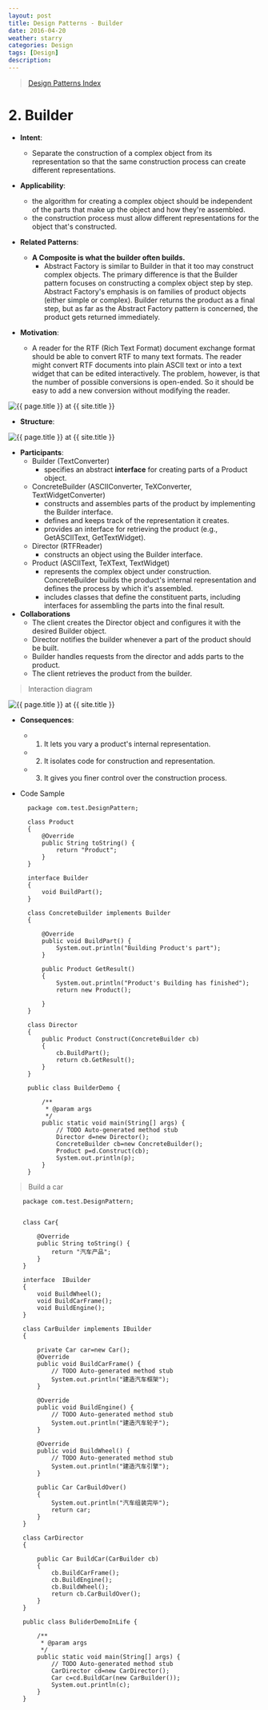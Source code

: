 ```yaml
---
layout: post
title: Design Patterns - Builder
date: 2016-04-20
weather: starry
categories: Design 
tags: [Design]
description: 
---
```


> [Design Patterns Index](http://raysxysun.github.io/design/2016/04/18/DesignPatterns/)

# 2. Builder

- **Intent**: 
	- Separate the construction of a complex object from its representation so that the same construction process can create different representations.

- **Applicability**:
	- the algorithm for creating a complex object should be independent of the parts that make up the object and how they're assembled.
	- the construction process must allow different representations for the object that's constructed.

- **Related Patterns**:
	- **A Composite is what the builder often builds.**
		- Abstract Factory is similar to Builder in that it too may construct complex objects. The primary difference is that the Builder pattern focuses on constructing a complex object step by step. Abstract Factory's emphasis is on families of product objects (either simple or complex). Builder returns the product as a final step, but as far as the Abstract Factory pattern is concerned, the product gets returned immediately.

- **Motivation**:	
	- A reader for the RTF (Rich Text Format) document exchange format should be able to convert RTF to many text formats. The reader might convert RTF documents into plain ASCII text or into a text widget that can be edited interactively. The problem, however, is that the number of possible conversions is open-ended. So it should be easy to add a new conversion without modifying the reader.

<img src="{{ site.url }}/assets/img/2016-04-18-DesignPatterns/Builder.png" alt="{{ page.title }} at {{ site.title }}">

- **Structure**:	

<img src="{{ site.url }}/assets/img/2016-04-18-DesignPatterns/BuilderStructure.png" alt="{{ page.title }} at {{ site.title }}">

- **Participants**:
	- Builder (TextConverter)
		- specifies an abstract **interface** for creating parts of a Product object.
	- ConcreteBuilder (ASCIIConverter, TeXConverter, TextWidgetConverter)
		- constructs and assembles parts of the product by implementing the Builder interface.
		- defines and keeps track of the representation it creates.
		- provides an interface for retrieving the product (e.g., GetASCIIText, GetTextWidget).
	- Director (RTFReader)
		- constructs an object using the Builder interface.
	- Product (ASCIIText, TeXText, TextWidget)
		- represents the complex object under construction. ConcreteBuilder builds the product's internal representation and defines the process by which it's assembled.
		- includes classes that define the constituent parts, including interfaces for assembling the parts into the final result.
- **Collaborations**
	- The client creates the Director object and configures it with the desired Builder object.
	- Director notifies the builder whenever a part of the product should be built.
	- Builder handles requests from the director and adds parts to the product.
	- The client retrieves the product from the builder.

> Interaction diagram

<img src="{{ site.url }}/assets/img/2016-04-18-DesignPatterns/BuilderCollaborations.png" alt="{{ page.title }} at {{ site.title }}">

- **Consequences**:
	- 1. It lets you vary a product's internal representation.
	- 2. It isolates code for construction and representation.
	- 3. It gives you finer control over the construction process.


- Code Sample
		
		package com.test.DesignPattern; 
		 
		class Product 
		{ 
		    @Override 
		    public String toString() { 
		        return "Product"; 
		    }  
		} 
		 
		interface Builder 
		{ 
		    void BuildPart(); 
		} 
		 
		class ConcreteBuilder implements Builder 
		{ 
		     
		    @Override 
		    public void BuildPart() { 
		        System.out.println("Building Product's part"); 
		    } 
		     
		    public Product GetResult() 
		    { 
		        System.out.println("Product's Building has finished"); 
		        return new Product(); 
		          
		    } 
		} 
		 
		class Director 
		{ 
		    public Product Construct(ConcreteBuilder cb) 
		    { 
		        cb.BuildPart(); 
		        return cb.GetResult(); 
		    } 
		} 
		 
		public class BuilderDemo { 
		 
		    /** 
		     * @param args 
		     */ 
		    public static void main(String[] args) { 
		        // TODO Auto-generated method stub 
		        Director d=new Director(); 
		        ConcreteBuilder cb=new ConcreteBuilder(); 
		        Product p=d.Construct(cb); 
		        System.out.println(p); 
		    } 
		} 

> Build a car

		package com.test.DesignPattern; 
		 
		 
		class Car{ 
		 
		    @Override 
		    public String toString() { 
		        return "汽车产品"; 
		    } 
		} 
		 
		interface  IBuilder 
		{ 
		    void BuildWheel(); 
		    void BuildCarFrame(); 
		    void BuildEngine();  
		} 
		 
		class CarBuilder implements IBuilder 
		{ 
		 
		    private Car car=new Car(); 
		    @Override 
		    public void BuildCarFrame() { 
		        // TODO Auto-generated method stub 
		        System.out.println("建造汽车框架"); 
		    } 
		 
		    @Override 
		    public void BuildEngine() { 
		        // TODO Auto-generated method stub 
		        System.out.println("建造汽车轮子"); 
		    } 
		 
		    @Override 
		    public void BuildWheel() { 
		        // TODO Auto-generated method stub 
		        System.out.println("建造汽车引擎"); 
		    } 
		     
		    public Car CarBuildOver() 
		    { 
		        System.out.println("汽车组装完毕"); 
		        return car; 
		    } 
		} 
		 
		class CarDirector 
		{ 
		     
		    public Car BuildCar(CarBuilder cb) 
		    { 
		        cb.BuildCarFrame(); 
		        cb.BuildEngine(); 
		        cb.BuildWheel(); 
		        return cb.CarBuildOver(); 
		    } 
		} 
		 
		public class BuliderDemoInLife { 
		 
		    /** 
		     * @param args 
		     */ 
		    public static void main(String[] args) { 
		        // TODO Auto-generated method stub 
		        CarDirector cd=new CarDirector(); 
		        Car c=cd.BuildCar(new CarBuilder()); 
		        System.out.println(c); 
		    } 
		} 
